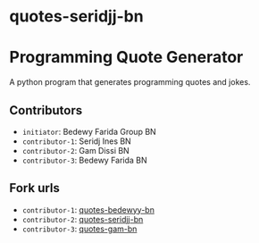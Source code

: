 # quotes-seridjj-bn
# Programming Quote Generator

A python program that generates programming quotes and jokes.

## Contributors
- `initiator`: Bedewy Farida Group BN
- `contributor-1`: Seridj Ines BN
- `contributor-2`: Gam Dissi BN
- `contributor-3`: Bedewy Farida BN

## Fork urls
- `contributor-1`: [quotes-bedewyy-bn](url-1)
- `contributor-2`: [quotes-seridjj-bn](url-2)
- `contributor-3`: [quotes-gam-bn](url-3)
